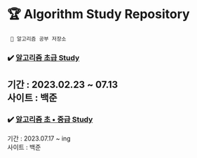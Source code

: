 # 🏆 Algorithm Study Repository

```
 🔑 알고리즘 공부 저장소
```

### ✔️ [알고리즘 초급 Study](src/beginner)
기간 : 2023.02.23 ~ 07.13  
사이트 : 백준
---
### ✔️ [알고리즘 초 • 중급 Study](src/ibeginner)
기간 : 2023.07.17  ~ ing  
사이트 : 백준